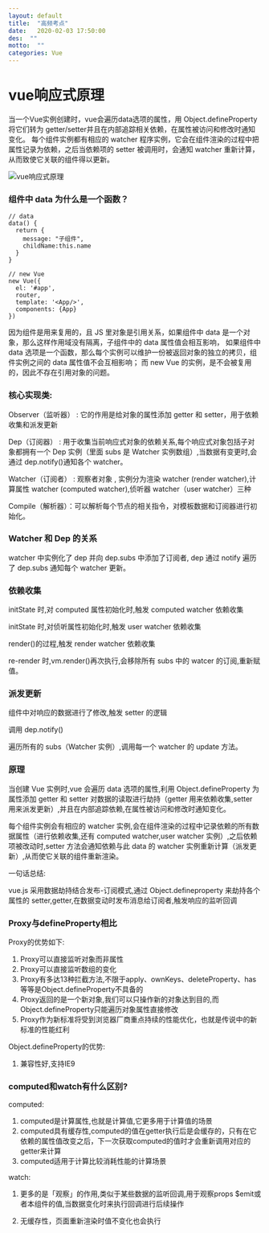 ```yaml
---
layout: default
title:  "高频考点"
date:   2020-02-03 17:50:00
des:  ""
motto:  ""
categories: Vue
---
```


# vue响应式原理

当一个Vue实例创建时，vue会遍历data选项的属性，用 Object.defineProperty 将它们转为 getter/setter并且在内部追踪相关依赖，在属性被访问和修改时通知变化。 
每个组件实例都有相应的 watcher 程序实例，它会在组件渲染的过程中把属性记录为依赖，之后当依赖项的 setter 被调用时，会通知 watcher 重新计算，从而致使它关联的组件得以更新。

![vue响应式原理](https://user-gold-cdn.xitu.io/2019/12/26/16f409e706ab9fb9?imageslim)

### 组件中 data 为什么是一个函数？

    // data
    data() {
      return {
        message: "子组件",
        childName:this.name
      }
    }
    
    // new Vue
    new Vue({
      el: '#app',
      router,
      template: '<App/>',
      components: {App}
    })
    
因为组件是用来复用的，且 JS 里对象是引用关系，如果组件中 data 是一个对象，那么这样作用域没有隔离，子组件中的 data 属性值会相互影响，
如果组件中 data 选项是一个函数，那么每个实例可以维护一份被返回对象的独立的拷贝，组件实例之间的 data 属性值不会互相影响；
而 new Vue 的实例，是不会被复用的，因此不存在引用对象的问题。

### 核心实现类:
Observer（监听器） : 它的作用是给对象的属性添加 getter 和 setter，用于依赖收集和派发更新

Dep（订阅器） : 用于收集当前响应式对象的依赖关系,每个响应式对象包括子对象都拥有一个 Dep 实例（里面 subs 是 Watcher 实例数组）,当数据有变更时,会通过 dep.notify()通知各个 watcher。

Watcher（订阅者） : 观察者对象 , 实例分为渲染 watcher (render watcher),计算属性 watcher (computed watcher),侦听器 watcher（user watcher）三种

Compile（解析器）：可以解析每个节点的相关指令，对模板数据和订阅器进行初始化。

### Watcher 和 Dep 的关系
watcher 中实例化了 dep 并向 dep.subs 中添加了订阅者,
dep 通过 notify 遍历了 dep.subs 通知每个 watcher 更新。

### 依赖收集

initState 时,对 computed 属性初始化时,触发 computed watcher 依赖收集

initState 时,对侦听属性初始化时,触发 user watcher 依赖收集

render()的过程,触发 render watcher 依赖收集

re-render 时,vm.render()再次执行,会移除所有 subs 中的 watcer 的订阅,重新赋值。

### 派发更新

组件中对响应的数据进行了修改,触发 setter 的逻辑

调用 dep.notify()

遍历所有的 subs（Watcher 实例）,调用每一个 watcher 的 update 方法。


### 原理
当创建 Vue 实例时,vue 会遍历 data 选项的属性,利用 Object.defineProperty 为属性添加 getter 和 setter 对数据的读取进行劫持（getter 用来依赖收集,setter 用来派发更新）,并且在内部追踪依赖,在属性被访问和修改时通知变化。

每个组件实例会有相应的 watcher 实例,会在组件渲染的过程中记录依赖的所有数据属性（进行依赖收集,还有 computed watcher,user watcher 实例）,之后依赖项被改动时,setter 方法会通知依赖与此 data 的 watcher 实例重新计算（派发更新）,从而使它关联的组件重新渲染。

一句话总结:

vue.js 采用数据劫持结合发布-订阅模式,通过 Object.defineproperty 来劫持各个属性的 setter,getter,在数据变动时发布消息给订阅者,触发响应的监听回调

### Proxy与defineProperty相比

Proxy的优势如下:

1. Proxy可以直接监听对象而非属性
2. Proxy可以直接监听数组的变化
3. Proxy有多达13种拦截方法,不限于apply、ownKeys、deleteProperty、has等等是Object.defineProperty不具备的
4. Proxy返回的是一个新对象,我们可以只操作新的对象达到目的,而Object.defineProperty只能遍历对象属性直接修改
5. Proxy作为新标准将受到浏览器厂商重点持续的性能优化，也就是传说中的新标准的性能红利

Object.defineProperty的优势:

1. 兼容性好,支持IE9

### computed和watch有什么区别?

computed:

1. computed是计算属性,也就是计算值,它更多用于计算值的场景
2. computed具有缓存性,computed的值在getter执行后是会缓存的，只有在它依赖的属性值改变之后，下一次获取computed的值时才会重新调用对应的getter来计算
3. computed适用于计算比较消耗性能的计算场景

watch:

1. 更多的是「观察」的作用,类似于某些数据的监听回调,用于观察props $emit或者本组件的值,当数据变化时来执行回调进行后续操作

2. 无缓存性，页面重新渲染时值不变化也会执行
